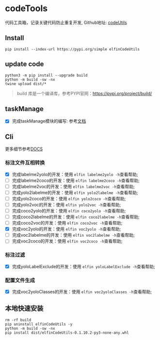 # codeTools

代码工具箱，记录关键代码防止重复开发, Github地址: [codeUtils](https://github.com/firstelfin/codeTools)

## Install

```shell
pip install --index-url https://pypi.org/simple elfinCodeUtils
```

## update code

```shell
python3 -m pip install --upgrade build
python -m build -sw -nx
twine upload dist/*
```

> build 库是一个编译库，参考PYPI官网：https://pypi.org/project/build/

## taskManage

- [X] 完成taskManage模块的编写: 参考[文档](./docs/taskManage.md)

## Cli

更多细节参考[DOCS](docs/cli使用指南.md)

### 标注文件互相转换

- [X] 完成labelme2yolo的开发：使用 `elfin labelme2yolo -h`查看帮助;
- [ ] 完成labelme2coco的开发：使用 `elfin labelme2coco -h`查看帮助;
- [ ] 完成labelme2voc的开发：使用 `elfin labelme2voc -h`查看帮助;
- [ ] 完成yolo2labelme的开发：使用 `elfin yolo2labelme -h`查看帮助;
- [ ] 完成yolo2coco的开发：使用 `elfin yolo2coco -h`查看帮助;
- [ ] 完成yolo2voc的开发：使用 `elfin yolo2voc -h`查看帮助;
- [ ] 完成coco2yolo的开发：使用 `elfin coco2yolo -h`查看帮助;
- [ ] 完成coco2labelme的开发：使用 `elfin coco2labelme -h`查看帮助;
- [ ] 完成coco2voc的开发：使用 `elfin coco2voc -h`查看帮助;
- [X] 完成voc2yolo的开发：使用 `elfin voc2yolo -h`查看帮助;
- [ ] 完成voc2labelme的开发：使用 `elfin voc2labelme -h`查看帮助;
- [ ] 完成voc2coco的开发：使用 `elfin voc2coco -h`查看帮助;

### 标注过滤

- [X] 完成yoloLabelExclude的开发：使用 `elfin yoloLabelExclude -h`查看帮助;

### 配置文件生成

- [X] 完成voc2yoloClasses的开发：使用 `elfin voc2yoloClasses -h`查看帮助;

## 本地快速安装

```shell
rm -rf build
pip uninstall elfinCodeUtils -y
python -m build -sw -nx
pip install dist/elfinCodeUtils-0.1.10.2-py3-none-any.whl
```

